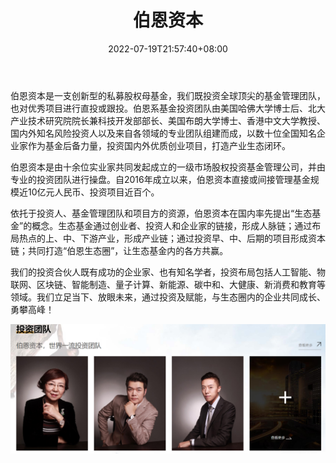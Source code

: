 ﻿---
weight: 
title: "伯恩资本"
description: "伯恩资本是一支创新型的私募股权母基金，我们既投资全球顶尖的基金管理团队，也对优秀项目进行直投或跟投"
date: 2022-07-19T21:57:40+08:00
lastmod: 2022-07-19T16:45:40+08:00
draft: false
authors: ["MineW"]
featuredImage: "boenziben.jpg"
link: "http://www.bornpe.com/"
tags: ["投资机构","伯恩资本"]
categories: ["navigation"]
navigation: ["投资机构"]
lightgallery: true
toc: true
pinned: false
recommend: false
recommend1: false
---
伯恩资本是一支创新型的私募股权母基金，我们既投资全球顶尖的基金管理团队，也对优秀项目进行直投或跟投。伯恩系基金投资团队由美国哈佛大学博士后、北大产业技术研究院院长兼科技开发部部长、美国布朗大学博士、香港中文大学教授、国内外知名风险投资人以及来自各领域的专业团队组建而成，以数十位全国知名企业家作为基金后备力量，投资国内外优质创业项目，打造产业生态闭环。

伯恩资本是由十余位实业家共同发起成立的一级市场股权投资基金管理公司，并由专业的投资团队进行操盘。自2016年成立以来，伯恩资本直接或间接管理基金规模近10亿元人民币、投资项目近百个。

依托于投资人、基金管理团队和项目方的资源，伯恩资本在国内率先提出“生态基金”的概念。生态基金通过创业者、投资人和企业家的链接，形成人脉链；通过布局热点的上、中、下游产业，形成产业链；通过投资早、中、后期的项目形成资本链；共同打造“伯恩生态圈”，让生态基金内的各方共赢。

我们的投资合伙人既有成功的企业家、也有知名学者，投资布局包括人工智能、物联网、区块链、智能制造、量子计算、新能源、碳中和、大健康、新消费和教育等领域。我们立足当下、放眼未来，通过投资及赋能，与生态圈内的企业共同成长、勇攀高峰！

![image-20220719095134507](image-20220719095134507.png)